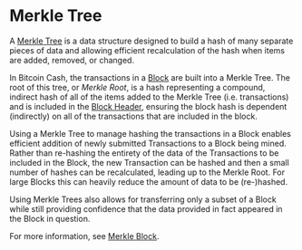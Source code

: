 # Merkle Tree

A [Merkle Tree](https://en.wikipedia.org/wiki/Merkle_tree) is a data structure designed to build a hash of many separate pieces of data and allowing efficient recalculation of the hash when items are added, removed, or changed.

In Bitcoin Cash, the transactions in a [Block](/protocol/blockchain/block) are built into a Merkle Tree.
The root of this tree, or *Merkle Root*, is a hash representing a compound, indirect hash of all of the items added to the Merkle Tree (i.e. transactions) and is included in the [Block Header](/protocol/blockchain/block/block-header), ensuring the block hash is dependent (indirectly) on all of the transactions that are included in the block.

Using a Merkle Tree to manage hashing the transactions in a Block enables efficient addition of newly submitted Transactions to a Block being mined.
Rather than re-hashing the entirety of the data of the Transactions to be included in the Block, the new Transaction can be hashed and then a small number of hashes can be recalculated, leading up to the Merkle Root.
For large Blocks this can heavily reduce the amount of data to be (re-)hashed.

Using Merkle Trees also allows for transferring only a subset of a Block while still providing confidence that the data provided in fact appeared in the Block in question.

For more information, see [Merkle Block](/protocol/network/messages/merkleblock). 